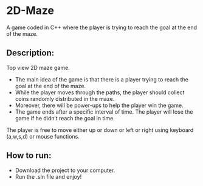 # 2D-Maze
A game coded in C++ where the player is trying to reach the goal at the end of the maze.

## Description:

Top view 2D maze game. 

- The main idea of the game is that there is a player trying to reach the goal at the end of the maze. 
- While the player moves through the paths, the player should collect coins randomly distributed in the maze. 
- Moreover, there will be power-ups to help the player win the game. 
- The game ends after a specific interval of time. The player will lose the game if he didn’t reach the goal in time.

The player is free to move either up or down or left or right using keyboard (a,w,s,d) or mouse functions.

## How to run:
- Download the project to your computer.
- Run the .sln file and enjoy!
